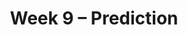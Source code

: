 ---
    title: Week 9 – Prediction
    weekNumber: 9
    days:
      - date: 2025-5-27
        events:
          
          "**No Lecture (Memorial Day)**":
      - date: 2025-5-28
        events:
          
          "**HW 6**{: .label .label-hw } **Hypothesis Testing and Permutation Testing**":
      - date: 2025-5-29
        events:
          "**LEC 24**{: .label .label-lecture } Correlation":
            "[CIT 15.0-15.2](https://inferentialthinking.com/chapters/15/Prediction.html)" 
          "<small><i><span style='display: inline-block; padding-left: 80px'><b>Keywords:</b> association, correlation coefficient (r), predicting heights, regression line (su) </span></i></small>":
          "**DISC 9**{: .label .label-disc } **Total Variation Distance and Permutation Testing**":
      - date: 2025-5-31
        events:
          "**LEC 25**{: .label .label-lecture } Regression and Least Squares":
            "[CIT 15.2-15.4](https://inferentialthinking.com/chapters/15/2/Regression_Line.html)" 
          "<small><i><span style='display: inline-block; padding-left: 80px'><b>Keywords:</b> regression line in original units, outliers, errors, RMSE, best fit, least squares </span></i></small>":
          "**QUIZ 5**{: .label .label-quiz } Quiz 5 covers Lectures 20-23":
---